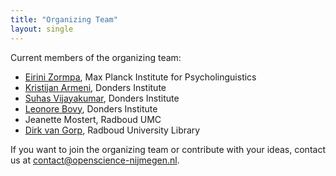 ```yaml
---
title: "Organizing Team"
layout: single
---
```


Current members of the organizing team:

- [Eirini Zormpa](https://www.mpi.nl/people/zormpa-eirini), Max Planck Institute for Psycholinguistics
- [Kristijan Armeni](https://www.ru.nl/english/people/armeni-k/), Donders Institute
- [Suhas Vijayakumar](http://suhasvijayakumar.in/), Donders Institute
- [Leonore Bovy](https://www.ru.nl/english/people/bovy-l/), Donders Institute
- Jeanette Mostert, Radboud UMC
- [Dirk van Gorp](https://www.ru.nl/english/people/gorp-d-van/), Radboud University Library


If you want to join the organizing team or contribute with your ideas, contact us at contact@openscience-nijmegen.nl.
